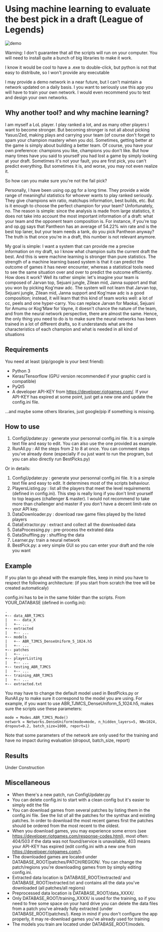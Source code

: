 
# Using machine learning to evaluate the best pick in a draft (League of Legends)

![demo](https://raw.githubusercontent.com/vingtfranc/LoLAnalyzer/master/demo.PNG)


Warning: I don't guarantee that all the scripts will run on your computer. You will need to install quite a bunch of big libraries to make it work. 

I know it would be cool to have a .exe to double-click, but python is not that easy to distribute, so I won't provide any executable

I may provide a demo network in a near future, but I can't maintain a network updated on a daily basis. I you want to seriously use this app you will have to train your own network. I would even recommend you to test and design your own networks.

## Why another tool? and why machine learning?
I am myself a LoL player. I play ranked a lot, and as many other players I want to become stronger. But becoming stronger is not all about picking Yasuo/Zed, making plays and carrying your team (of course don't forget to spam your champion mastery when you do). Sometimes, getting better at the game is simply about building a better team. Of course, you have your own preference: champions you like, champions you don't like. But how many times have you said to yourself you had lost a game by simply looking at your draft. Sometimes it's not your fault, you are first pick, you can't predict everything. But sometimes it is, and worse, you may not even realize it.

So how can you make sure you're not the fail pick?

Personally, I have been using op.gg for a long time. They provide a wide range of meaningful statistics for whoever wants to play ranked seriously. They give champions win ratio, matchups information, best builds, etc. But is it enough to choose the perfect champion for your team? Unfortunately, no. The reason is simple: since the analysis is made from large statistics, it does not take into account the most important information of a draft: what your team and the opponent team composition is. For instance, if you're top and op.gg says that Pantheon  has an average of 54.22% win rate and is the best top laner, but your team needs a tank, do you pick Pantheon anyway? The truth is that once you're in a draft, this number is not relevant anymore. 

My goal is simple: I want a system that can provide me a precise information on my draft, so I know what champion suits the current draft the best. And this is were machine learning is stronger than pure statistics. The strength of a machine learning based system is that it can predict the outcome of games it has never encounter, whereas a statistical tools need to see the same situation over and over to predict the outcome efficiently. How does it work? Well its rather simple: let's imagine your team is composed of Jarvan top, Sejuani jungle, Zilean mid, Janna support and that you won by picking Kog'maw adc. The system will not learn that Jarvan top, Sejuani jungle, Zilean mid, Janna support and Kog'maw adc is a good composition; instead, it will learn that this kind of team works well: a lot of cc, peels and one hyper-carry. You can replace Jarvan for Maokai, Sejuani for Amumu or Kog'Maw for Vayne, it doesn't chance the nature of the team, and from the neural network perspective, there are almost the same. Hence, the only thing you need to do is to make sure the neural networks has been trained in a lot of different drafts, so it understands what are the characteristics of each champion and what is needed in all kind of situations


## Requirements

You need at least (pip/google is your best friend):
- Python 3 
- Keras/Tensorflow (GPU version recommended if your graphic card is compatible)
- PyQt5
- A developer API-KEY from https://developer.riotgames.com/. If your API-KEY has expired at some point, just get a new one and update the config.ini file.

...and maybe some others libraries, just google/pip if something is missing.

## How to use

1. ConfigUpdater.py : generate your personnal config.ini file. It is a simple text file and easy to edit. You can also use the one provided as example.
2. RunAll.py : All the steps from 2 to 8 at once. You can comment steps you've already done (especially if ou just want to run the program, but you can also directly run BestPicks.py)

Or in details:
1. ConfigUpdater.py : generate your personnal config.ini file. It is a simple text file and easy to edit. It determines most of the scripts behaviour.
2. PlayersListing.py : list all the players that meet the level requirements (defined in config.ini). This step is really long if you don't limit yourself to top leagues (challenger & master). I would not recommend to take more than challenger and master if you don't have a decent limit-rate on your API key.
3. DataDownloader.py : download raw game files played by the listed players
4. DataExtractor.py : extract and collect all the downloaded data
5. DataProcessing.py : pre-process the extrated data
6. DataShuffling.py : shuffling the data
7. Learner.py: train a neural network
8. BestPick.py: a very simple GUI so you can enter your draft and the role you want


## Example

If you plan to go ahead with the example files, keep in mind you have to respect the following architecture: (if you start from scratch the tree will be created automaticaly)

config.ini has to be in the same folder than the scripts.
From YOUR_DATABASE (defined in config.ini):  

    .  
    +-- data_ABR_TJMCS  
    |   +-- data_X  
    |   +-- ...  
    +-- extracted  
    |   +-- ...  
    +-- models  
    |   +-- ABR_TJMCS_DenseUniform_5_1024.h5  
    |   +-- ...
    +-- patches  
    |   +-- ...
    +-- playerListing 
    |   +-- ...
    +-- testing_ABR_TJMCS  
    |   +-- ...  
    +-- training_ABR_TJMCS  
    |   +-- ...  
    +-- extracted.txt  

You may have to change the default model used in BestPicks.py or RunAll.py to make sure it correspond to the model you are using. For example, if you want to use ABR_TJMCS_DenseUniform_5_1024.h5, makes sure the scripts use these parameters:  

    mode = Modes.ABR_TJMCS_Mode()  
    network = Networks.DenseUniform(mode=mode, n_hidden_layers=5, NN=1024, dropout=0.2, batch_size=1000, report=1)  

Note that some parameters of the network are only used for the training and have no impact during evaluation (dropout, batch_size, report)

## Results

Under Construction

## Miscellaneous
- When there's a new patch, run ConfigUpdater.py
- You can delete config.ini to start with a clean config but it's easier to simply edit the file
- You can download games from several patches by listing them in the config.ini file. See the list of all the patches for the synthax and existing patches. In order to download the most recent games first the patches should be ordered from the most recent to the oldest. 
- When you download games, you may experience some errors (see https://developer.riotgames.com/response-codes.html), most often: 404/503 if the data was not found/service is unavailable, 403 means your API-KEY has expired (edit config.ini with a new one from https://developer.riotgames.com/).
- The downloaded games are located under DATABASE_ROOT/patches/PATCH/REGION/. You can change the patch/regions you're downloading games from by simply editing config.ini. 
- Extracted data location is DATABASE_ROOT/extracted/ and DATABASE_ROOT/extracted.txt and contains all the data you've downloaded (all patches/all regions)
- Preprocessed data location is DATABASE_ROOT/data_XXXX/.
- Only DATABASE_ROOT/training_XXXX/ is used for the training, so if you need to free some space on your hard drive you can delete the data files from a patch you've already fully extracted (under DATABASE_ROOT/patches/). Keep in mind if you don't configure the app properly, it may re-download games you've already used for training
- The models you train are located under DATABASE_ROOT/models.
